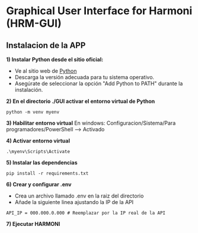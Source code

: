 # Graphical User Interface for Harmoni (HRM-GUI)

## Instalacion de la APP

**1) Instalar Python desde el sitio oficial:**

* Ve al sitio web de [Python](https://www.python.org/downloads/)
* Descarga la versión adecuada para tu sistema operativo.
* Asegúrate de seleccionar la opción "Add Python to PATH" durante la instalación.

**2) En el directorio ./GUI activar el entorno virtual de Python**
```
python -m venv myenv
```

**3) Habilitar entorno virtual**
En windows:
Configuracion/Sistema/Para programadores/PowerShell --> Activado

**4) Activar entorno virtual**
```
.\myenv\Scripts\Activate
```

**5) Instalar las dependencias**
```
pip install -r requirements.txt
```

**6) Crear y configurar .env**
* Crea un archivo llamado .env en la raiz del directorio
* Añade la siguiente linea ajustando la IP de la API

```
API_IP = 000.000.0.000 # Reemplazar por la IP real de la API 
```

**7) Ejecutar HARMONI**